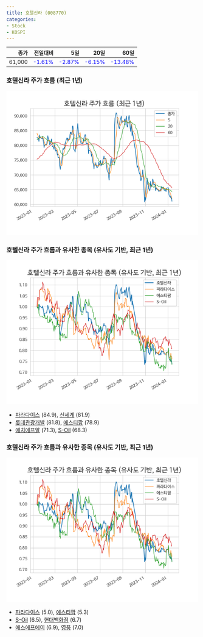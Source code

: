 ```yaml
---
title: 호텔신라 (008770)
categories:
- Stock
- KOSPI
---
```


|종가|전일대비|5일|20일|60일|
|---:|-------:|--:|---:|---:|
|61,000|<span style="color: blue">-1.61%</span>|<span style="color: blue">-2.87%</span>|<span style="color: blue">-6.15%</span>|<span style="color: blue">-13.48%</span>|

<!-- more -->
### 호텔신라 주가 흐름 (최근 1년)
![008770](/assets/images/stock/008770.png)


### 호텔신라 주가 흐름과 유사한 종목 (유사도 기반, 최근 1년)
![008770](/assets/images/stock/008770_sim.png)

- [파라다이스](/034230/) (84.9), [신세계](/004170/) (81.9)
- [롯데관광개발](/032350/) (81.8), [에스티팜](/237690/) (78.9)
- [에치에프알](/230240/) (71.3), [S-Oil](/010950/) (68.3)


### 호텔신라 주가 흐름과 유사한 종목 (유사도 기반, 최근 1년)
![008770](/assets/images/stock/008770_sim.png)

- [파라다이스](/034230/) (5.0), [에스티팜](/237690/) (5.3)
- [S-Oil](/010950/) (6.5), [현대백화점](/069960/) (6.7)
- [에스에프에이](/056190/) (6.9), [영풍](/000670/) (7.0)